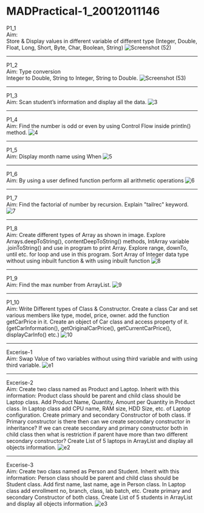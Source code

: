 # MADPractical-1_20012011146

P1_1<br/>
Aim:<br/>
Store & Display values in different variable of different type (Integer, Double, Float, Long, Short, Byte, Char, Boolean, String)
![Screenshot (52)](https://user-images.githubusercontent.com/96626624/183330961-c779e5a2-d7e3-4514-b776-0f1b64ee8b61.png)

-------------------------------------------------------------------------------------------------------------------------------------------------------------------------

P1_2<br/>
Aim:
Type conversion<br/>
Integer to Double, String to Integer, String to Double.
![Screenshot (53)](https://user-images.githubusercontent.com/96626624/183331469-774eab88-0c76-4ec8-ab54-41e1e00559d5.png)

-------------------------------------------------------------------------------------------------------------------------------------------------------------------------

P1_3<br/>
Aim:
Scan student’s information and display all the data.
![3](https://user-images.githubusercontent.com/96626624/184697064-93af7396-5c64-45a7-ae4f-eb4255dd47ed.jpg)

-------------------------------------------------------------------------------------------------------------------------------------------------------------------------
P1_4<br/>
Aim:
Find the number is odd or even by using Control Flow inside println() method.
![4](https://user-images.githubusercontent.com/96626624/186108275-225313e4-eba9-4980-a90f-1acee0e21aeb.jpg)

-------------------------------------------------------------------------------------------------------------------------------------------------------------------------

P1_5<br/>
Aim:
Display month name using When
![5](https://user-images.githubusercontent.com/96626624/186108255-ba934d29-74c2-49f2-8d97-7c58f9e7a254.jpg)

-------------------------------------------------------------------------------------------------------------------------------------------------------------------------

P1_6<br/>
Aim:
By using a user defined function perform all arithmetic operations
![6](https://user-images.githubusercontent.com/96626624/186108219-0407c2c7-8fa3-4bf5-823e-893129e22e88.jpg)

-------------------------------------------------------------------------------------------------------------------------------------------------------------------------

P1_7<br/>
Aim:
Find the factorial of number by recursion. Explain "tailrec" keyword.
![7](https://user-images.githubusercontent.com/96626624/186108176-050710dc-a853-4463-961f-5b6fc9536e5f.jpg)

-------------------------------------------------------------------------------------------------------------------------------------------------------------------------

P1_8<br/>
Aim:
Create different types of Array as shown in image. Explore Arrays.deepToString(), contentDeepToString() methods, IntArray variable .joinToString()  and use in program to print Array. Explore range, downTo, until etc. for loop and use in this program. Sort Array of Integer data type without using inbuilt function & with using inbuilt function
![8](https://user-images.githubusercontent.com/96626624/186108152-7878f04c-0652-46ca-a731-5a833cd891b6.jpg)

-------------------------------------------------------------------------------------------------------------------------------------------------------------------------

P1_9<br/>
Aim:
Find the max number from ArrayList.
![9](https://user-images.githubusercontent.com/96626624/186108095-ed2206d5-e10e-4837-975e-1432c8cf26c2.jpg)



-------------------------------------------------------------------------------------------------------------------------------------------------------------------------

P1_10<br/>
Aim:
Write Different types of Class & Constructor. Create a class Car and set various members like type, model, price, owner. add the function getCarPrice in it. Create an object of Car class and access property of it. (getCarInformation(), getOriginalCarPrice(), getCurrentCarPrice(), displayCarInfo() etc.)
![10](https://user-images.githubusercontent.com/96626624/186108028-0f65b7d5-0034-44d7-bb3d-fb3270cb890b.jpg)

-------------------------------------------------------------------------------------------------------------------------------------------------------------------------

Excerise-1<br/>
Aim:
Swap Value of two variables without using third variable and with using third variable.
![e1](https://user-images.githubusercontent.com/96626624/186107994-dc724741-6e21-41d2-9f4f-2ca220a6792c.jpg)

-------------------------------------------------------------------------------------------------------------------------------------------------------------------------

Excerise-2<br/>
Aim:
Create two class named as Product and Laptop. Inherit with this information: Product class should be parent and child class should be Laptop class. 
Add Product Name, Quantity, Amount per Quantity in Product class. In Laptop class add CPU name, RAM size, HDD Size, etc. of Laptop configuration. 
Create primary and secondary Constructor of both class. 
If Primary constructor is there then can we create secondary constructor in inheritance? 
If we can create secondary and primary constructor both in child class then what is restriction if parent have more than two different secondary constructor? 
Create List of 5 laptops in ArrayList and display all objects information.
![e2](https://user-images.githubusercontent.com/96626624/186107959-266c29ba-0de3-4911-95e1-69f27e585e9d.jpg)

-------------------------------------------------------------------------------------------------------------------------------------------------------------------------

Excerise-3<br/>
Aim:
Create two class named as Person and Student. Inherit with this information: Person class should be parent and child class should be Student class. 
Add first name, last name, age in Person class. In Laptop class add enrollment no, branch, class, lab batch, etc. 
Create primary and secondary Constructor of both class. 
Create List of 5 students in ArrayList and display all objects information.
![e3](https://user-images.githubusercontent.com/96626624/186107908-19933945-75ce-4f8c-bc6a-7ff801743e56.jpg)

